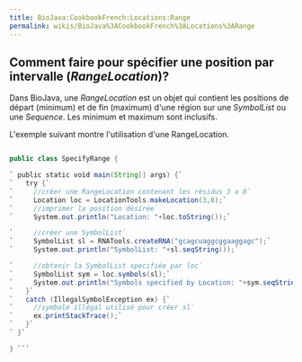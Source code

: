 ```yaml
---
title: BioJava:CookbookFrench:Locations:Range
permalink: wikis/BioJava%3ACookbookFrench%3ALocations%3ARange
---
```


Comment faire pour spécifier une position par intervalle (*RangeLocation*)?
---------------------------------------------------------------------------

Dans BioJava, une *RangeLocation* est un objet qui contient les
positions de départ (minimum) et de fin (maximum) d'une région sur une
*SymbolList* ou une *Sequence*. Les minimum et maximum sont inclusifs.

L'exemple suivant montre l'utilisation d'une RangeLocation.

```java import org.biojava.bio.symbol.\*; import org.biojava.bio.seq.\*;

public class SpecifyRange {

` public static void main(String[] args) {`  
`   try {`  
`     //créer une RangeLocation contenant les résidus 3 a 8`  
`     Location loc = LocationTools.makeLocation(3,8);`  
`     //imprimer la position désirée`  
`     System.out.println("Location: "+loc.toString());`

`     //créer une SymbolList`  
`     SymbolList sl = RNATools.createRNA("gcagcuaggcggaaggagc");`  
`     System.out.println("SymbolList: "+sl.seqString());`

`     //obtenir la SymbolList specifiée par loc`  
`     SymbolList sym = loc.symbols(sl);`  
`     System.out.println("Symbols specified by Location: "+sym.seqString());`  
`   }`  
`   catch (IllegalSymbolException ex) {`  
`     //symbole illégal utilisé pour créer sl`  
`     ex.printStackTrace();`  
`   }`  
` }`

} ```
